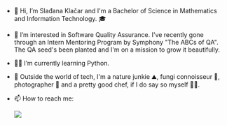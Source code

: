 - 👋 Hi, I’m Slađana Klačar and I'm a Bachelor of Science in Mathematics and Information Technology. 🎓
- 👀 I’m interested in Software Quality Assurance. I've recently gone through an Intern Mentoring Program by Symphony "The ABCs of QA".
  The QA seed's been planted and I'm on a mission to grow it beautifully.
- 👩‍💻 I’m currently learning Python.
- 💞️ Outside the world of tech, I'm a nature junkie ⛰, fungi connoisseur 🍄, photographer 📸 and a pretty good chef, if I do say so myself 👩‍🍳.
- 📫 How to reach me:

  [<img src="https://img.shields.io/badge/LinkedIn-0077B5?style=for-the-badge&logo=linkedin&logoColor=white"/>](https://www.linkedin.com/in/sladjana-klacar/)

<!---
sladjana95/sladjana95 is a ✨ special ✨ repository because its `README.md` (this file) appears on your GitHub profile.
You can click the Preview link to take a look at your changes.
--->
